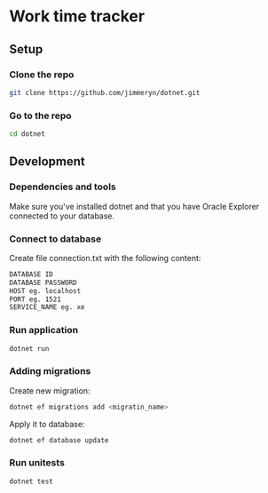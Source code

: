 # Work time tracker

## Setup

### Clone the repo

```sh
git clone https://github.com/jimmeryn/dotnet.git
```

### Go to the repo

```sh
cd dotnet
```

## Development

### Dependencies and tools

Make sure you've installed dotnet and that you have Oracle Explorer connected to your database.

### Connect to database

Create file connection.txt with the following content:

```sh
DATABASE ID
DATABASE PASSWORD
HOST eg. localhost
PORT eg. 1521
SERVICE_NAME eg. xe
```

### Run application

```sh
dotnet run
```

### Adding migrations

Create new migration:

```sh
dotnet ef migrations add <migratin_name>
```

Apply it to database:

```sh
dotnet ef database update
```

### Run unitests

```sh
dotnet test
```
